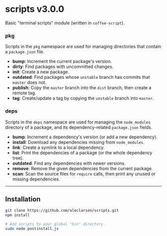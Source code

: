 
# scripts v3.0.0

Basic "terminal scripts" module (written in `coffee-script`).

### pkg

Scripts in the `pkg` namespace are used for managing directories that contain a `package.json` file.

- **bump**: Increment the current package's version.
- **dirty**: Find packages with uncommitted changes.
- **init**: Create a new package.
- **outdated**: Find packages whose `unstable` branch has commits that `master` does not.
- **publish**: Copy the `master` branch into the `dist` branch, then create a remote tag.
- **tag**: Create/update a tag by copying the `unstable` branch into `master`.

### deps

Scripts in the `deps` namespace are used for managing the `node_modules` directory of a package, and its dependency-related `package.json` fields.

- **bump**: Increment a dependency's version (or add a new dependency).
- **install**: Download any dependencies missing from `node_modules`.
- **link**: Create a symlink to a local dependency.
- **list**: Print the dependencies of a package (or the whole dependency tree).
- **outdated**: Find any dependencies with newer versions.
- **remove**: Remove the given dependencies from the current package.
- **scan**: Scan the source files for `require` calls, then print any unused or missing dependencies.

---

## Installation

```sh
git clone https://github.com/aleclarson/scripts.git
npm install

# Add scripts to your global "bin" directory.
sudo node postinstall.js
```
